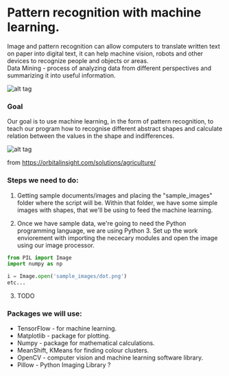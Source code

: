 # Pattern recognition with machine learning.


Image and pattern recognition can allow computers to translate written text on paper into digital text, 
it can help machine vision, robots and other devices to recognize people and objects or areas.  
Data Mining - process of analyzing data from different perspectives and summarizing it into useful information.  


![alt tag](https://behavior.lbl.gov/sites/behavior.lbl.gov/files/data_mining.png)


### Goal
Our goal is to use machine learning, in the form of pattern recognition, to teach our program how to recognise different
abstract shapes and calculate relation between the values in the shape and indifferences.   


![alt tag](https://static.wixstatic.com/media/e4cc5f_5553e39727ac4ce1ab9179a0f3bff452~mv2.png/v1/fill/w_561,h_198,al_c,usm_0.66_1.00_0.01/e4cc5f_5553e39727ac4ce1ab9179a0f3bff452~mv2.png)

from https://orbitalinsight.com/solutions/agriculture/


### Steps we need to do:
1. Getting sample documents/images and placing the "sample_images" folder where the script will be. Within that folder, we have some simple images with shapes, that we'll be using to feed the machine learning.


2. Once we have sample data, we're going to need the Python programming language, we are using Python 3. Set up the work enviorement with importing the nececary modules and open the image using our image processor.
```Python
from PIL import Image
import numpy as np

i = Image.open('sample_images/dot.png')
etc...
```
3. TODO


### Packages we will use:
* TensorFlow - for machine learning. 
* Matplotlib - package for plotting. 
* Numpy - package for mathematical calculations. 
* MeanShift, KMeans for finding colour clusters. 
* OpenCV - computer vision and machine learning software library. 
* Pillow - Python Imaging Library ?

